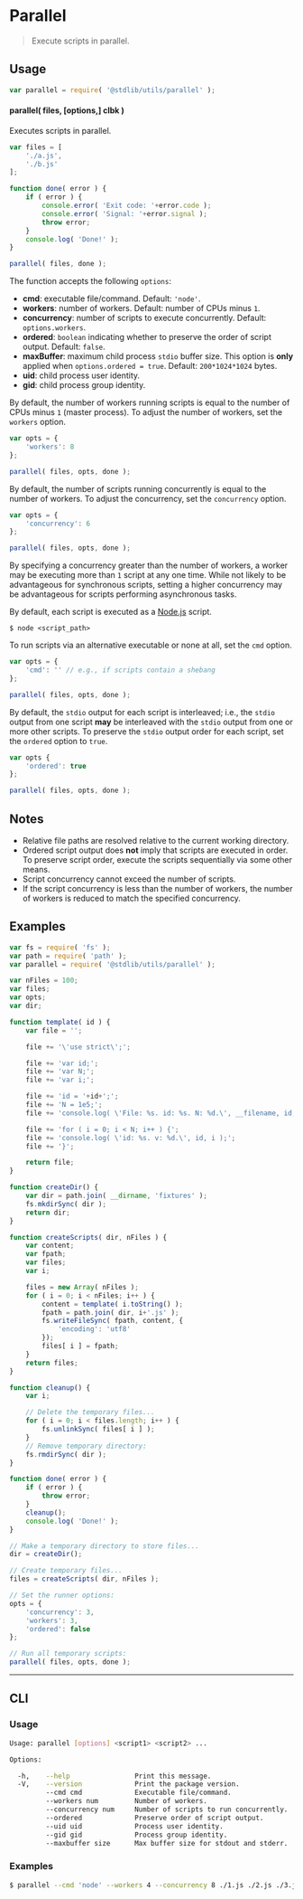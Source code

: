 # Parallel

> Execute scripts in parallel.


<section class="usage">

## Usage

``` javascript
var parallel = require( '@stdlib/utils/parallel' );
```

#### parallel( files, \[options,\] clbk )

Executes scripts in parallel.

``` javascript
var files = [
    './a.js',
    './b.js'
];

function done( error ) {
    if ( error ) {
        console.error( 'Exit code: '+error.code );
        console.error( 'Signal: '+error.signal );
        throw error;
    }
    console.log( 'Done!' );
}

parallel( files, done );
```

The function accepts the following `options`:

* __cmd__: executable file/command. Default: `'node'`.
* __workers__: number of workers. Default: number of CPUs minus `1`.
* __concurrency__: number of scripts to execute concurrently. Default: `options.workers`.
* __ordered__: `boolean` indicating whether to preserve the order of script output. Default: `false`.
* __maxBuffer__: maximum child process `stdio` buffer size. This option is __only__ applied when `options.ordered = true`. Default: `200*1024*1024` bytes.
* __uid__: child process user identity.
* __gid__: child process group identity.

By default, the number of workers running scripts is equal to the number of CPUs minus `1` (master process). To adjust the number of workers, set the `workers` option.

``` javascript
var opts = {
    'workers': 8
};

parallel( files, opts, done );
```

By default, the number of scripts running concurrently is equal to the number of workers. To adjust the concurrency, set the `concurrency` option.

``` javascript
var opts = {
    'concurrency': 6
};

parallel( files, opts, done );
```

By specifying a concurrency greater than the number of workers, a worker may be executing more than `1` script at any one time. While not likely to be advantageous for synchronous scripts, setting a higher concurrency may be advantageous for scripts performing asynchronous tasks.

By default, each script is executed as a [Node.js][node-js] script.

``` text
$ node <script_path>
```

To run scripts via an alternative executable or none at all, set the `cmd` option.

``` javascript
var opts = {
    'cmd': '' // e.g., if scripts contain a shebang
};

parallel( files, opts, done );
```

By default, the `stdio` output for each script is interleaved; i.e., the `stdio` output from one script __may__ be interleaved with the `stdio` output from one or more other scripts. To preserve the `stdio` output order for each script, set the `ordered` option to `true`.

``` javascript
var opts {
    'ordered': true
};

parallel( files, opts, done );
```


<!-- </usage> -->


<section class="notes">

## Notes

* Relative file paths are resolved relative to the current working directory.
* Ordered script output does __not__ imply that scripts are executed in order. To preserve script order, execute the scripts sequentially via some other means.
* Script concurrency cannot exceed the number of scripts.
* If the script concurrency is less than the number of workers, the number of workers is reduced to match the specified concurrency.

<!-- </notes> -->


<section class="examples">

## Examples

``` javascript
var fs = require( 'fs' );
var path = require( 'path' );
var parallel = require( '@stdlib/utils/parallel' );

var nFiles = 100;
var files;
var opts;
var dir;

function template( id ) {
    var file = '';

    file += '\'use strict\';';

    file += 'var id;';
    file += 'var N;';
    file += 'var i;';

    file += 'id = '+id+';';
    file += 'N = 1e5;';
    file += 'console.log( \'File: %s. id: %s. N: %d.\', __filename, id, N );';

    file += 'for ( i = 0; i < N; i++ ) {';
    file += 'console.log( \'id: %s. v: %d.\', id, i );';
    file += '}';

    return file;
}

function createDir() {
    var dir = path.join( __dirname, 'fixtures' );
    fs.mkdirSync( dir );
    return dir;
}

function createScripts( dir, nFiles ) {
    var content;
    var fpath;
    var files;
    var i;

    files = new Array( nFiles );
    for ( i = 0; i < nFiles; i++ ) {
        content = template( i.toString() );
        fpath = path.join( dir, i+'.js' );
        fs.writeFileSync( fpath, content, {
            'encoding': 'utf8'
        });
        files[ i ] = fpath;
    }
    return files;
}

function cleanup() {
    var i;

    // Delete the temporary files...
    for ( i = 0; i < files.length; i++ ) {
        fs.unlinkSync( files[ i ] );
    }
    // Remove temporary directory:
    fs.rmdirSync( dir );
}

function done( error ) {
    if ( error ) {
        throw error;
    }
    cleanup();
    console.log( 'Done!' );
}

// Make a temporary directory to store files...
dir = createDir();

// Create temporary files...
files = createScripts( dir, nFiles );

// Set the runner options:
opts = {
    'concurrency': 3,
    'workers': 3,
    'ordered': false
};

// Run all temporary scripts:
parallel( files, opts, done );
```

<!-- </examples> -->


---

<section class="cli">

## CLI

<section class="usage">

### Usage

``` bash
Usage: parallel [options] <script1> <script2> ...

Options:

  -h,    --help                Print this message.
  -V,    --version             Print the package version.
         --cmd cmd             Executable file/command.
         --workers num         Number of workers.
         --concurrency num     Number of scripts to run concurrently.
         --ordered             Preserve order of script output.
         --uid uid             Process user identity.
         --gid gid             Process group identity.
         --maxbuffer size      Max buffer size for stdout and stderr.
```

<!-- </usage> -->

<section class="examples">

### Examples

``` bash
$ parallel --cmd 'node' --workers 4 --concurrency 8 ./1.js ./2.js ./3.js ./4.js ./5.js ./6.js ./7.js ./8.js ./9.js ./10.js
```

<!-- </examples> -->

<!-- </cli> -->



<section class="links">

[node-js]: http://nodejs.org/

<!-- </links> -->
